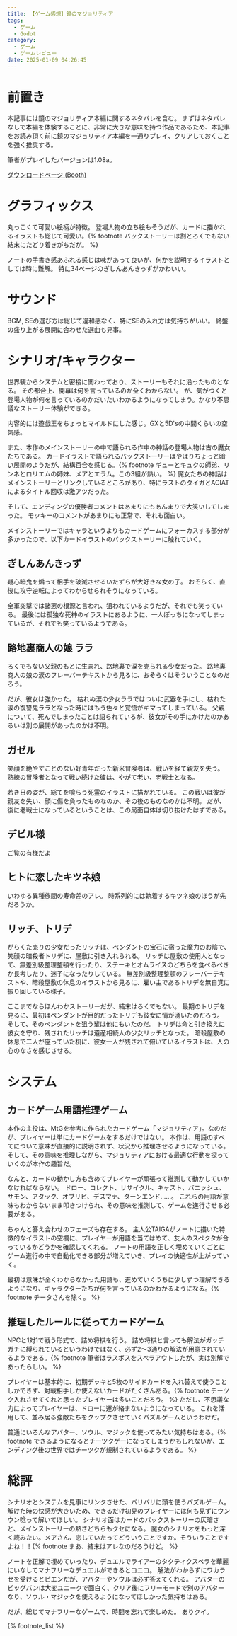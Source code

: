 ```yaml
---
title: 【ゲーム感想】鏡のマジョリティア
tags:
  - ゲーム
  - Godot
category:
  - ゲーム
  - ゲームレビュー
date: 2025-01-09 04:26:45
---
```



# 前置き

本記事には鏡のマジョリティア本編に関するネタバレを含む。
まずはネタバレなしで本編を体験することに、非常に大きな意味を持つ作品であるため、本記事をお読み頂く前に鏡のマジョリティア本編を一通りプレイ、クリアしておくことを強く推奨する。

筆者がプレイしたバージョンは1.08a。

[ダウンロードページ (Booth)](https://palsonicgames.booth.pm/items/5829385)

<!-- more -->

# グラフィックス

丸っこくて可愛い絵柄が特徴。
登場人物の立ち絵もそうだが、カードに描かれるイラストも総じて可愛い。{% footnote バックストーリーは割とろくでもない結末にたどり着きがちだが。 %}

ノートの手書き感あふれる感じは味があって良いが、何かを説明するイラストとしては時に難解。
特に34ページのぎしんあんきっずがかわいい。

# サウンド

BGM, SEの選び方は総じて違和感なく、特にSEの入れ方は気持ちがいい。
終盤の盛り上がる展開に合わせた選曲も見事。

# シナリオ/キャラクター

世界観からシステムと密接に関わっており、ストーリーもそれに沿ったものとなる。
その都合上、開幕は何を言っているのか全くわからない。
が、気がつくと登場人物が何を言っているのかだいたいわかるようになってしまう。かなり不思議なストーリー体験ができる。

内容的には遊戯王をちょっとマイルドにした感じ。GXと5D'sの中間くらいの空気感。

また、本作のメインストーリーの中で語られる作中の神話の登場人物は古の魔女たちである。
カードイラストで語られるバックストーリーはやはりちょっと暗い展開のようだが、結構百合を感じる。{% footnote ギューとキュクの師弟、リンネとロリエムの姉妹、メアとエラム。この3組が熱い。 %}
魔女たちの神話はメインストーリーとリンクしているところがあり、特にラストのタイガとAGIATによるタイトル回収は激アツだった。

そして、エンディングの優勝者コメントはあまりにもあんまりで大笑いしてしまった。
モッキーのコメントがあまりにも正常で、それも面白い。

メインストーリーではキャラというよりもカードゲームにフォーカスする部分が多かったので、以下カードイラストのバックストーリーに触れていく。

## ぎしんあんきっず

疑心暗鬼を煽って相手を破滅させるいたずらが大好きな女の子。
おそらく、直後に攻守逆転によってわからせられそうになっている。

全軍突撃では諸悪の根源と言われ、狙われているようだが、それでも笑っている。
最後には孤独な死神のイラストにあるように、一人ぼっちになってしまっているが、それでも笑っているようである。

## 路地裏商人の娘 ララ

ろくでもない父親のもとに生まれ、路地裏で涙を売られる少女だった。
路地裏商人の娘の涙のフレーバーテキストから見るに、おそらくはそういうことなのだろう。

だが、彼女は強かった。
枯れぬ涙の少女ララではついに武器を手にし、枯れた涙の復讐鬼ララとなった時にはもう色々と覚悟がキマってしまっている。
父親について、死んでしまったことは語られているが、彼女がその手にかけたのかあるいは別の展開があったのかは不明。

## ガゼル

笑顔を絶やすことのない好青年だった新米冒険者は、戦いを経て親友を失う。
熟練の冒険者となって戦い続けた彼は、やがて老い、老戦士となる。

若き日の姿が、総てを喰らう死霊のイラストに描かれている。
この戦いは彼が親友を失い、顔に傷を負ったものなのか、その後のものなのかは不明。
だが、後に老戦士になっているということは、この局面自体は切り抜けたはずである。

## デビル様

ご覧の有様だよ

## ヒトに恋したキツネ娘

いわゆる異種族間の寿命差のアレ。
時系列的には執着するキツネ娘のほうが先だろうか。

## リッチ、トリデ

がらくた売りの少女だったリッチは、ペンダントの宝石に宿った魔力のお陰で、笑顔の暗殺者トリデに、屋敷に引き入れられる。
リッチは屋敷の使用人となって、無差別級整理整頓を行ったり、ステーキとオムライスのどちらを食べるべきか長考したり、迷子になったりしている。
無差別級整理整頓のフレーバーテキストや、暗殺屋敷の休息のイラストから見るに、雇い主であるトリデを無自覚に振り回している様子。

ここまでならほんわかストーリーだが、結末はろくでもない。
最期のトリデを見るに、最初はペンダントが目的だったトリデも彼女に情が湧いたのだろう。
そして、そのペンダントを狙う輩は他にもいたのだ。
トリデは命と引き換えに彼女を守り、残されたリッチは遺産相続人の少女リッチとなった。
暗殺屋敷の休息で二人が座っていた机に、彼女一人が残されて俯いているイラストは、人の心のなさを感じさせる。

# システム

## カードゲーム用語推理ゲーム

本作の主役は、MtGを参考に作られたカードゲーム「マジョリティア」。なのだが、プレイヤーは単にカードゲームをするだけではない。
本作は、用語のすべてについて意味が直接的に説明されず、状況から推理させるようになっている。
そして、その意味を推理しながら、マジョリティアにおける最適な行動を探っていくのが本作の趣旨だ。

なんと、カードの動かし方も含めてプレイヤーが頑張って推測して動かしていかなければならない。
ドロー、コレクト、リサイクル、キャスト、バニッシュ、サモン、アタック、オブリビ、デスマナ、ターンエンド……。
これらの用語が意味もわからないまま叩きつけられ、その意味を推測して、ゲームを進行させる必要がある。

ちゃんと答え合わせのフェーズも存在する。
主人公TAIGAがノートに描いた特徴的なイラストの空欄に、プレイヤーが用語を当てはめて、友人のスペクタが合っているかどうかを確認してくれる。
ノートの用語を正しく埋めていくごとにゲーム進行の中で自動化できる部分が増えていき、プレイの快適性が上がっていく。

最初は意味が全くわからなかった用語も、進めていくうちに少しずつ理解できるようになり、キャラクターたちが何を言っているのかわかるようになる。{% footnote チータさんを除く。 %}

## 推理したルールに従ってカードゲーム

NPCと1対1で戦う形式で、詰め将棋を行う。
詰め将棋と言っても解法がガッチガチに縛られているというわけではなく、必ず2～3通りの解法が用意されているようである。{% footnote 筆者はラスボスをスペラアウトしたが、実は別解であったらしい。 %}

プレイヤーは基本的に、初期デッキと5枚のサイドカードを入れ替えて使うことしかできず、対戦相手しか使えないカードがたくさんある。{% footnote チーツク入れさせてくれと思ったプレイヤーは多いことだろう。 %}
ただし、不思議な力によってプレイヤーは、ドローに運が絡まないようになっている。
これを活用して、並み居る強敵たちをクップクさせていくパズルゲームというわけだ。

普通にいろんなアバター、ソウル、マジックを使ってみたい気持ちはある。{% footnote できるようになるとチーツクゲーになってしまうかもしれないが、エンディング後の世界ではチーツクが規制されているようである。 %}

# 総評

シナリオとシステムを見事にリンクさせた、バリバリに頭を使うパズルゲーム。解けた時の快感が大きいため、できるだけ初見のプレイヤーには何も見ずにウンウン唸って解いてほしい。
シナリオ面はカードのバックストーリーの仄暗さと、メインストーリーの熱さどちらもクセになる。
魔女のシナリオをもっと深く読みたい。メアさん、恋していたってどういうことですか。そういうことですよね！！{% footnote まあ、結末はアレなのだろうけど。 %}

ノートを正解で埋めていったり、デュエルでライアーのタクティクスペラを華麗にいなしてマナフリーなデュエルができるとコニコ。
解法がわからずにワカラセを受けるとピエンだが、アバターやソウルは必ず答えてくれる。
アバターのビッグバンは大変ユニークで面白く、クリア後にフリーモードで別のアバターなり、ソウル・マジックを使えるようになってほしかった気持ちはある。

だが、総じてマナフリーなゲームで、時間を忘れて楽しめた。
ありクイ。

{% footnote_list %}
